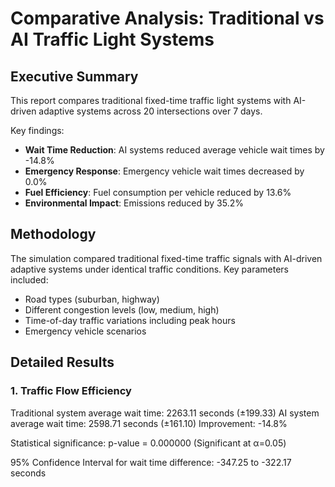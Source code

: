 # Comparative Analysis: Traditional vs AI Traffic Light Systems

## Executive Summary

This report compares traditional fixed-time traffic light systems with AI-driven adaptive systems across 20 intersections over 7 days.

Key findings:
- **Wait Time Reduction**: AI systems reduced average vehicle wait times by -14.8%
- **Emergency Response**: Emergency vehicle wait times decreased by 0.0%
- **Fuel Efficiency**: Fuel consumption per vehicle reduced by 13.6%
- **Environmental Impact**: Emissions reduced by 35.2%

## Methodology

The simulation compared traditional fixed-time traffic signals with AI-driven adaptive systems under identical traffic conditions.
Key parameters included:
- Road types (suburban, highway)
- Different congestion levels (low, medium, high)
- Time-of-day traffic variations including peak hours
- Emergency vehicle scenarios

## Detailed Results

### 1. Traffic Flow Efficiency

Traditional system average wait time: 2263.11 seconds (±199.33)
AI system average wait time: 2598.71 seconds (±161.10)
Improvement: -14.8%

Statistical significance: p-value = 0.000000 (Significant at α=0.05)

95% Confidence Interval for wait time difference: -347.25 to -322.17 seconds